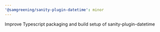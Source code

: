 ```yaml
---
'@samgreening/sanity-plugin-datetime': minor
---
```


Improve Typescript packaging and build setup of sanity-plugin-datetime
